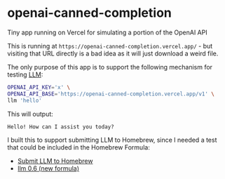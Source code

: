 # openai-canned-completion

Tiny app running on Vercel for simulating a portion of the OpenAI API

This is running at `https://openai-canned-completion.vercel.app/` - but visiting that URL directly is a bad idea as it will just download a weird file.

The only purpose of this app is to support the following mechanism for testing [LLM](https://llm.datasette.io/):

```bash
OPENAI_API_KEY='x' \
OPENAI_API_BASE='https://openai-canned-completion.vercel.app/v1' \
llm 'hello'
```
This will output:
```
Hello! How can I assist you today?
```
I built this to support submitting LLM to Homebrew, since I needed a test that could be included in the Homebrew Formula:

- [Submit LLM to Homebrew](https://github.com/simonw/llm/issues/124)
- [llm 0.6 (new formula)](https://github.com/Homebrew/homebrew-core/pull/137353)
